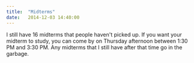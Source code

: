 ```yaml
---
title:  "Midterms"
date:   2014-12-03 14:40:00
---
```


I still have 16 midterms that people haven't picked up.  If you want your midterm to study, you 
can come by on Thursday afternoon between 1:30 PM and 3:30 PM.  Any midterms that I still have
after that time go in the garbage.
